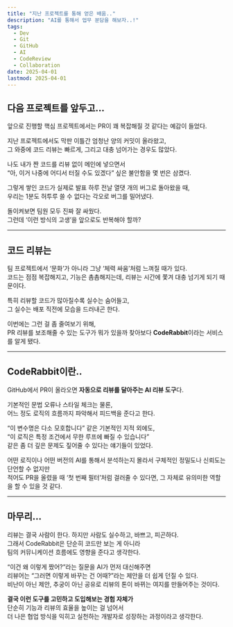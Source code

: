 ```yaml
---
title: "지난 프로젝트를 통해 얻은 배움.."
description: "AI를 통해서 업무 분담을 해보자..!"
tags:
  - Dev
  - Git
  - GitHub
  - AI
  - CodeReview
  - Collaboration
date: 2025-04-01
lastmod: 2025-04-01
---
```


## 다음 프로젝트를 앞두고…

앞으로 진행할 핵심 프로젝트에서는 PR이 꽤 복잡해질 것 같다는 예감이 들었다.

지난 프로젝트에서도 막판 이틀간 엄청난 양의 커밋이 올라왔고,  
그 와중에 코드 리뷰는 빠르게, 그리고 대충 넘어가는 경우도 많았다.

나도 내가 짠 코드를 리뷰 없이 메인에 넣으면서  
“아, 이거 나중에 어디서 터질 수도 있겠다” 싶은 불안함을 몇 번은 삼켰다.

그렇게 쌓인 코드가 실제로 발표 하루 전날 열댓 개의 버그로 돌아왔을 때,  
우리는 1분도 허투루 쓸 수 없다는 각오로 버그를 밀어냈다.

돌이켜보면 팀원 모두 진짜 잘 싸웠다.  
그런데 ‘이런 방식의 고생’을 앞으로도 반복해야 할까?

---

## 코드 리뷰는

팀 프로젝트에서 ‘문화’가 아니라 그냥 ‘체력 싸움’처럼 느껴질 때가 있다.  
코드는 점점 복잡해지고, 기능은 촘촘해지는데, 리뷰는 시간에 쫓겨 대충 넘기게 되기 때문이다.

특히 리뷰할 코드가 많아질수록 실수는 숨어들고,  
그 실수는 배포 직전에 모습을 드러내곤 한다.

이번에는 그런 걸 좀 줄여보기 위해,  
PR 리뷰를 보조해줄 수 있는 도구가 뭐가 있을까 찾아보다 **CodeRabbit**이라는 서비스를 알게 됐다.

---

## CodeRabbit이란..

GitHub에서 PR이 올라오면 **자동으로 리뷰를 달아주는 AI 리뷰 도구**다.

기본적인 문법 오류나 스타일 체크는 물론,  
어느 정도 로직의 흐름까지 파악해서 피드백을 준다고 한다.

“이 변수명은 다소 모호합니다” 같은 기본적인 지적 외에도,  
“이 로직은 특정 조건에서 무한 루프에 빠질 수 있습니다”  
같은 좀 더 깊은 문제도 짚어줄 수 있다는 얘기들이 있었다.

어떤 로직이나 어떤 버전의 AI를 통해서 분석하는지 몰라서 구체적인 정밀도나 신뢰도는 단언할 수 없지만  
적어도 PR을 올렸을 때 ‘첫 번째 필터’처럼 걸러줄 수 있다면, 그 자체로 유의미한 역할을 할 수 있을 것 같다.

---

## 마무리…

리뷰는 결국 사람이 한다. 하지만 사람도 실수하고, 바쁘고, 피곤하다.  
그래서 CodeRabbit은 단순히 코드만 보는 게 아니라  
팀의 커뮤니케이션 흐름에도 영향을 준다고 생각한다.

“이건 왜 이렇게 짰어?”라는 질문을 AI가 먼저 대신해주면  
리뷰어는 “그러면 이렇게 바꾸는 건 어때?”라는 제안을 더 쉽게 던질 수 있다.  
비난이 아닌 제안, 추궁이 아닌 공유로 리뷰의 톤이 바뀌는 여지를 만들어주는 것이다.

**결국 이런 도구를 고민하고 도입해보는 경험 자체가**  
단순히 기능과 리뷰의 효율을 높이는 걸 넘어서  
더 나은 협업 방식을 익히고 실천하는 개발자로 성장하는 과정이라고 생각한다.
